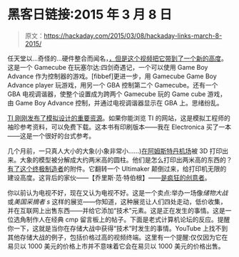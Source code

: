 # 黑客日链接:2015 年 3 月 8 日

> 原文：<https://hackaday.com/2015/03/08/hackaday-links-march-8-2015/>

任天堂以…奇怪的…硬件整合而闻名，[，但是这个视频把它带到了一个新的高度](https://www.youtube.com/watch?v=uOXkTCEGnzs)。这是一个 Gamecube 在玩塞尔达:四剑奇遇记，一个可以使用 Game Boy Advance 作为控制器的游戏。[fibbef]更进一步，用 Gamecube Game Boy Advance player 玩游戏，用另一个 GBA 控制第二个 Gamecube。还有一个 GBA 电视调谐器，使整个设置成为跨两个 Gamecube 玩的 Game cube 游戏，由 Game Boy Advance 控制，并通过电视调谐器显示在 GBA 上。思绪纷乱。

[TI 刚刚发布了模拟设计的重要资源](http://links.mkt102.com/servlet/MailView?ms=NDgxNDE2NjYS1&r=MTE1NzI4MzU1NDk0S0&j=NjQwMzM5NzA3S0&mt=1&rt=0)。如果你能浏览 TI 的网站，这是模拟工程师的袖珍参考资料，可以免费下载。这本书有印刷版本——我在 Electronica 买了一本——这是一个很好的台式参考。

几个月前，一只真人大小的大象(小象非常小……)[在阿姆斯特丹机场](https://vimeo.com/118596199)被 3D 打印出来。大象的模型被分解成大约两米高的圆柱。他们是怎么打印出两米高的东西的？[有了这个终极制造者](https://www.kickstarter.com/projects/1661525705/z-unlimited-add-on-for-ultimaker)的附件。它翻转一个 Ultimaker 颠倒过来，给打印机无限的建设高度。这背后的家伙——【乔里斯·范·特伯根】——[是疯狂的创意者](http://www.rooiejoris.nl/)。

你以前认为电视不好，现在又认为电视不好。这是一个卖点:举办一场像*储物大战*或*美国采摘者* *s* 这样的展览——你知道，这种展览让人们四处走动，低价收集，并在互联网上出售东西——并给它添加“技术”元素。这是正在发生的事情。这是一位选角制作人在经典 cmp 留言板上的帖子。下面是老式计算机论坛的反应。提醒你一下，这就是当你在存储大战中获得“技术”时发生的事情。YouTube 上找不到其他存储大战的例子，包括价格过高的视频终端。这里有一个提醒:仅仅因为它在易贝以 1000 美元的价格上市并不意味着它会在易贝以 1000 美元的价格出售。